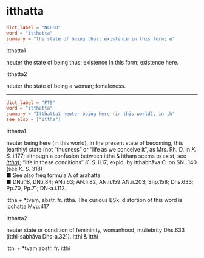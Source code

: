 # itthatta

``` toml
dict_label = "NCPED"
word = "itthatta"
summary = "the state of being thus; existence in this form; e"
```

itthatta1

neuter the state of being thus; existence in this form; existence here.

itthatta2

neuter the state of being a woman; femaleness.

--------------------

``` toml
dict_label = "PTS"
word = "itthatta"
summary = "Itthatta1 neuter being here (in this world), in th"
see_also = ["ittha"]
```

Itthatta1

neuter being here (in this world), in the present state of becoming, this (earthly) state (not “thusness” or “life as we conceive it”, as Mrs. Rh. D. in *K. S.* i.177; although a confusion between ittha & itthaṃ seems to exist, see *[ittha](ittha.md)*); “life in these conditions” *K. S.* ii.17; expld. by itthabhāva C. on SN.i.140 (see *K. S.* 318)  
■ See also freq formula A of arahatta  
■ DN.i.18, DN.i.84; AN.i.63; AN.ii.82, AN.ii.159 AN.ii.203; Snp.158; Dhs.633; Pp.70, Pp.71; DN\-a.i.112.

ittha \+ \*tvaṃ, abstr. fr. ittha. The curious BSk. distortion of this word is icchatta Mvu.417

Itthatta2

neuter state or condition of femininity, womanhood, muliebrity Dhs.633 (itthi\-sabhāva Dhs\-a.321). Itthi & Itthi

itthi \+ \*tvaṃ abstr. fr. itthi

